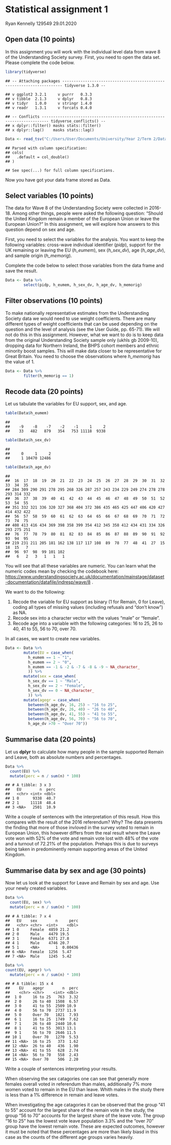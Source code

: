 Statistical assignment 1
================
Ryan Kennelly 129549
29.01.2020

## Open data (10 points)

In this assignment you will work with the individual level data from
wave 8 of the Understanding Society survey. First, you need to open the
data set. Please complete the code below.

``` r
library(tidyverse)
```

    ## -- Attaching packages ---------------------------------------------------------------------- tidyverse 1.3.0 --

    ## v ggplot2 3.2.1     v purrr   0.3.3
    ## v tibble  2.1.3     v dplyr   0.8.3
    ## v tidyr   1.0.0     v stringr 1.4.0
    ## v readr   1.3.1     v forcats 0.4.0

    ## -- Conflicts ------------------------------------------------------------------------- tidyverse_conflicts() --
    ## x dplyr::filter() masks stats::filter()
    ## x dplyr::lag()    masks stats::lag()

``` r
Data <- read_tsv("C:/Users/User/Documents/University/Year 2/Term 2/Data 3/data/UKDA-6614-tab/tab/ukhls_w8/h_indresp.tab")
```

    ## Parsed with column specification:
    ## cols(
    ##   .default = col_double()
    ## )

    ## See spec(...) for full column specifications.

Now you have got your data frame stored as Data.

## Select variables (10 points)

The data for Wave 8 of the Understanding Society were collected in
2016-18. Among other things, people were asked the following question:
“Should the United Kingdom remain a member of the European Union or
leave the European Union?” In this assignment, we will explore how
answers to this question depend on sex and age.

First, you need to select the variables for the analysis. You want to
keep the following variables: cross-wave individual identifier (*pidp*),
support for the UK remaining or leaving the EU (*h\_eumem*), sex
(*h\_sex\_dv*), age (*h\_age\_dv*), and sample origin (*h\_memorig*).

Complete the code below to select those variables from the data frame
and save the result.

``` r
Data <- Data %>%
        select(pidp, h_eumem, h_sex_dv, h_age_dv, h_memorig)
```

## Filter observations (10 points)

To make nationally representative estimates from the Understanding
Society data we would need to use weight coefficients. There are many
different types of weight coefficients that can be used depending on the
question and the level of analysis (see the User Guide, pp. 65-71). We
will not do this in this assignment. However, what we want to do is to
keep data from the original Understanding Society sample only (ukhls gb
2009-10), dropping data for Northern Ireland, the BHPS cohort members
and ethnic minority boost samples. This will make data closer to be
representative for Great Britain. You need to choose the observations
where *h\_memorig* has the value of 1.

``` r
Data <- Data %>%
        filter(h_memorig == 1)
```

## Recode data (20 points)

Let us tabulate the variables for EU support, sex, and age.

``` r
table(Data$h_eumem)
```

    ## 
    ##    -9    -8    -7    -2    -1     1     2 
    ##    33   482   879   354   753 11118  9338

``` r
table(Data$h_sex_dv)
```

    ## 
    ##     0     1     2 
    ##     1 10470 12486

``` r
table(Data$h_age_dv)
```

    ## 
    ##  16  17  18  19  20  21  22  23  24  25  26  27  28  29  30  31  32  33  34  35 
    ## 284 309 290 291 278 295 268 326 287 257 243 234 229 249 274 278 278 293 314 332 
    ##  36  37  38  39  40  41  42  43  44  45  46  47  48  49  50  51  52  53  54  55 
    ## 351 332 321 336 320 327 368 404 372 386 435 465 425 447 406 420 427 414 432 422 
    ##  56  57  58  59  60  61  62  63  64  65  66  67  68  69  70  71  72  73  74  75 
    ## 408 413 416 434 369 398 358 399 354 412 345 358 412 434 431 334 326 293 275 251 
    ##  76  77  78  79  80  81  82  83  84  85  86  87  88  89  90  91  92  93  94  95 
    ## 219 231 211 205 181 162 138 117 117 108  89  78  77  48  41  27  15  18  15   7 
    ##  96  97  98  99 101 102 
    ##   6   2   3   1   1   1

You will see that all these variables are numeric. You can learn what
the numeric codes mean by checking the codebook here:
<https://www.understandingsociety.ac.uk/documentation/mainstage/dataset-documentation/datafile/indresp/wave/8>
.

We want to do the following:

1)  Recode the variable for EU support as binary (1 for Remain, 0 for
    Leave), coding all types of missing values (including refusals and
    “don’t know”) as NA.
2)  Recode sex into a character vector with the values “male” or
    “female”.
3)  Recode age into a variable with the following categories: 16 to 25,
    26 to 40, 41 to 55, 56 to 70, over 70.

In all cases, we want to create new variables.

``` r
Data <- Data %>%
        mutate(EU = case_when(
          h_eumem == 1 ~ "1",
          h_eumem == 2 ~ "0",
          h_eumem == -1 & -2 & -7 & -8 & -9 ~ NA_character_
          )) %>%
        mutate(sex = case_when(
          h_sex_dv == 1 ~ "Male",
          h_sex_dv == 2 ~ "Female",
          h_sex_dv == 0 ~ NA_character_
          )) %>%
        mutate(agegr = case_when(
          between(h_age_dv, 16, 25) ~ "16 to 25",
          between(h_age_dv, 26, 40) ~ "26 to 40",
          between(h_age_dv, 41, 55) ~ "41 to 55",
          between(h_age_dv, 56, 70) ~ "56 to 70",
          h_age_dv >70 ~ "Over 70"))
```

## Summarise data (20 points)

Let us **dplyr** to calculate how many people in the sample supported
Remain and Leave, both as absolute numbers and percentages.

``` r
Data %>%
  count(EU) %>%
  mutate(perc = n / sum(n) * 100)
```

    ## # A tibble: 3 x 3
    ##   EU        n  perc
    ##   <chr> <int> <dbl>
    ## 1 0      9338  40.7
    ## 2 1     11118  48.4
    ## 3 <NA>   2501  10.9

Write a couple of sentences with the interpretation of this result. How
this compares with the result of the 2016 referendum? Why? The data
presents the finding that more of those invloved in the survey voted to
remain in European Union, this however differs from the real result
where the Leave vote won with 52% of the vote and remain vote lost with
48% of the vote and a turnout of 72.21% of the population. Prehaps this
is due to surveys being taken in predominently remain supporting areas
of the United Kingdom.

## Summarise data by sex and age (30 points)

Now let us look at the support for Leave and Remain by sex and age. Use
your newly created variables.

``` r
Data %>%
  count(EU, sex) %>%
  mutate(perc = n / sum(n) * 100)
```

    ## # A tibble: 7 x 4
    ##   EU    sex        n     perc
    ##   <chr> <chr>  <int>    <dbl>
    ## 1 0     Female  4859 21.2    
    ## 2 0     Male    4479 19.5    
    ## 3 1     Female  6371 27.8    
    ## 4 1     Male    4746 20.7    
    ## 5 1     <NA>       1  0.00436
    ## 6 <NA>  Female  1256  5.47   
    ## 7 <NA>  Male    1245  5.42

``` r
Data %>% 
count(EU, agegr) %>%
  mutate(perc = n / sum(n) * 100)  
```

    ## # A tibble: 15 x 4
    ##    EU    agegr        n  perc
    ##    <chr> <chr>    <int> <dbl>
    ##  1 0     16 to 25   763  3.32
    ##  2 0     26 to 40  1508  6.57
    ##  3 0     41 to 55  2509 10.9 
    ##  4 0     56 to 70  2737 11.9 
    ##  5 0     Over 70   1821  7.93
    ##  6 1     16 to 25  1749  7.62
    ##  7 1     26 to 40  2440 10.6 
    ##  8 1     41 to 55  3013 13.1 
    ##  9 1     56 to 70  2646 11.5 
    ## 10 1     Over 70   1270  5.53
    ## 11 <NA>  16 to 25   373  1.62
    ## 12 <NA>  26 to 40   436  1.90
    ## 13 <NA>  41 to 55   628  2.74
    ## 14 <NA>  56 to 70   558  2.43
    ## 15 <NA>  Over 70    506  2.20

Write a couple of sentences interpreting your results.

When observing the sex catagories one can see that generally more
females overall voted in referendum than males, additionally 7% more
women voted to remain in the EU than leave. Whith males in the study
there is less than a 1% difference in remain and leave votes.

When investigating the age catagories it can be observed that the group
“41 to 55” account for the largest share of the remain vote in the
study, the group “56 to 70” accounts for the largest share of the leave
vote. The group “16 to 25” has the lowest vote leave population 3.3% and
the “over 70” group have the lowest remain vote. These are expected
outcomes, however it must be noted that these percentages are more than
likely biasd in this case as the counts of the different age groups
varies heavily.
